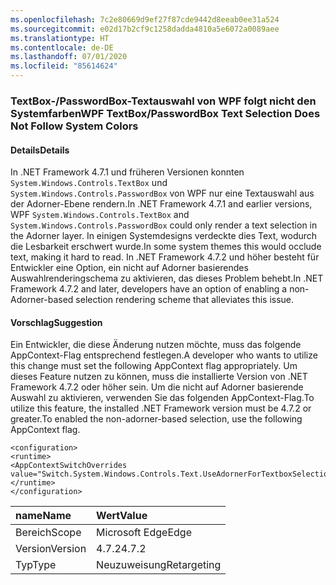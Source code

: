 ```yaml
---
ms.openlocfilehash: 7c2e80669d9ef27f87cde9442d8eeab0ee31a524
ms.sourcegitcommit: e02d17b2cf9c1258dadda4810a5e6072a0089aee
ms.translationtype: HT
ms.contentlocale: de-DE
ms.lasthandoff: 07/01/2020
ms.locfileid: "85614624"
---
```

### <a name="wpf-textboxpasswordbox-text-selection-does-not-follow-system-colors"></a><span data-ttu-id="575da-101">TextBox-/PasswordBox-Textauswahl von WPF folgt nicht den Systemfarben</span><span class="sxs-lookup"><span data-stu-id="575da-101">WPF TextBox/PasswordBox Text Selection Does Not Follow System Colors</span></span>

#### <a name="details"></a><span data-ttu-id="575da-102">Details</span><span class="sxs-lookup"><span data-stu-id="575da-102">Details</span></span>

<span data-ttu-id="575da-103">In .NET Framework 4.7.1 und früheren Versionen konnten `System.Windows.Controls.TextBox` und `System.Windows.Controls.PasswordBox` von WPF nur eine Textauswahl aus der Adorner-Ebene rendern.</span><span class="sxs-lookup"><span data-stu-id="575da-103">In .NET Framework 4.7.1 and earlier versions, WPF `System.Windows.Controls.TextBox` and `System.Windows.Controls.PasswordBox` could only render a text selection in the Adorner layer.</span></span> <span data-ttu-id="575da-104">In einigen Systemdesigns verdeckte dies Text, wodurch die Lesbarkeit erschwert wurde.</span><span class="sxs-lookup"><span data-stu-id="575da-104">In some system themes this would occlude text, making it hard to read.</span></span>  <span data-ttu-id="575da-105">In .NET Framework 4.7.2 und höher besteht für Entwickler eine Option, ein nicht auf Adorner basierendes Auswahlrenderingschema zu aktivieren, das dieses Problem behebt.</span><span class="sxs-lookup"><span data-stu-id="575da-105">In .NET Framework 4.7.2 and later, developers have an option of enabling a non-Adorner-based selection rendering scheme that alleviates this issue.</span></span>

#### <a name="suggestion"></a><span data-ttu-id="575da-106">Vorschlag</span><span class="sxs-lookup"><span data-stu-id="575da-106">Suggestion</span></span>

<span data-ttu-id="575da-107">Ein Entwickler, die diese Änderung nutzen möchte, muss das folgende AppContext-Flag entsprechend festlegen.</span><span class="sxs-lookup"><span data-stu-id="575da-107">A developer who wants to utilize this change must set the following AppContext flag appropriately.</span></span>  <span data-ttu-id="575da-108">Um dieses Feature nutzen zu können, muss die installierte Version von .NET Framework 4.7.2 oder höher sein. Um die nicht auf Adorner basierende Auswahl zu aktivieren, verwenden Sie das folgenden AppContext-Flag.</span><span class="sxs-lookup"><span data-stu-id="575da-108">To utilize this feature, the installed .NET Framework version must be 4.7.2 or greater.To enabled the non-adorner-based selection, use the following AppContext flag.</span></span><pre><code class="lang-xml">&lt;configuration&gt;&#13;&#10;&lt;runtime&gt;&#13;&#10;&lt;AppContextSwitchOverrides value=&quot;Switch.System.Windows.Controls.Text.UseAdornerForTextboxSelectionRendering=false&quot;/&gt;&#13;&#10;&lt;/runtime&gt;&#13;&#10;&lt;/configuration&gt;&#13;&#10;</code></pre>

| <span data-ttu-id="575da-109">name</span><span class="sxs-lookup"><span data-stu-id="575da-109">Name</span></span>    | <span data-ttu-id="575da-110">Wert</span><span class="sxs-lookup"><span data-stu-id="575da-110">Value</span></span>       |
|:--------|:------------|
| <span data-ttu-id="575da-111">Bereich</span><span class="sxs-lookup"><span data-stu-id="575da-111">Scope</span></span>   | <span data-ttu-id="575da-112">Microsoft Edge</span><span class="sxs-lookup"><span data-stu-id="575da-112">Edge</span></span>        |
| <span data-ttu-id="575da-113">Version</span><span class="sxs-lookup"><span data-stu-id="575da-113">Version</span></span> | <span data-ttu-id="575da-114">4.7.2</span><span class="sxs-lookup"><span data-stu-id="575da-114">4.7.2</span></span>       |
| <span data-ttu-id="575da-115">Typ</span><span class="sxs-lookup"><span data-stu-id="575da-115">Type</span></span>    | <span data-ttu-id="575da-116">Neuzuweisung</span><span class="sxs-lookup"><span data-stu-id="575da-116">Retargeting</span></span> |

